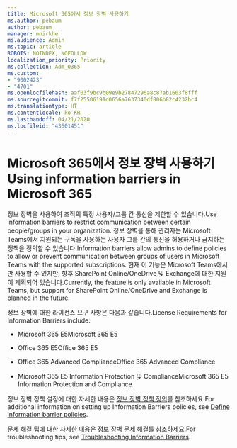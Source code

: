 ```yaml
---
title: Microsoft 365에서 정보 장벽 사용하기
ms.author: pebaum
author: pebaum
manager: mnirkhe
ms.audience: Admin
ms.topic: article
ROBOTS: NOINDEX, NOFOLLOW
localization_priority: Priority
ms.collection: Adm_O365
ms.custom:
- "9002423"
- "4701"
ms.openlocfilehash: aaf03f9bc9b09e9b27847296a8c87ab1603f8fff
ms.sourcegitcommit: f7f25506191d0656a7637340df806b82c4232bc4
ms.translationtype: HT
ms.contentlocale: ko-KR
ms.lasthandoff: 04/21/2020
ms.locfileid: "43601451"
---
```

# <a name="using-information-barriers-in-microsoft-365"></a><span data-ttu-id="634a7-102">Microsoft 365에서 정보 장벽 사용하기</span><span class="sxs-lookup"><span data-stu-id="634a7-102">Using information barriers in Microsoft 365</span></span>

<span data-ttu-id="634a7-103">정보 장벽을 사용하여 조직의 특정 사용자/그룹 간 통신을 제한할 수 있습니다.</span><span class="sxs-lookup"><span data-stu-id="634a7-103">Use information barriers to restrict communication between certain people/groups in your organization.</span></span> <span data-ttu-id="634a7-104">정보 장벽을 통해 관리자는 Microsoft Teams에서 지원되는 구독을 사용하는 사용자 그룹 간의 통신을 허용하거나 금지하는 정책을 정의할 수 있습니다.</span><span class="sxs-lookup"><span data-stu-id="634a7-104">Information barriers allow admins to define policies to allow or prevent communication between groups of users in Microsoft Teams with the supported subscriptions.</span></span>  <span data-ttu-id="634a7-105">현재 이 기능은 Microsoft Teams에서만 사용할 수 있지만, 향후 SharePoint Online/OneDrive 및 Exchange에 대한 지원이 계획되어 있습니다.</span><span class="sxs-lookup"><span data-stu-id="634a7-105">Currently, the feature is only available in Microsoft Teams, but support for SharePoint Online/OneDrive and Exchange is planned in the future.</span></span>

<span data-ttu-id="634a7-106">정보 장벽에 대한 라이선스 요구 사항은 다음과 같습니다.</span><span class="sxs-lookup"><span data-stu-id="634a7-106">License Requirements for Information Barriers include:</span></span>

- <span data-ttu-id="634a7-107">Microsoft 365 E5</span><span class="sxs-lookup"><span data-stu-id="634a7-107">Microsoft 365 E5</span></span>

- <span data-ttu-id="634a7-108">Office 365 E5</span><span class="sxs-lookup"><span data-stu-id="634a7-108">Office 365 E5</span></span>

- <span data-ttu-id="634a7-109">Office 365 Advanced Compliance</span><span class="sxs-lookup"><span data-stu-id="634a7-109">Office 365 Advanced Compliance</span></span>

- <span data-ttu-id="634a7-110">Microsoft 365 E5 Information Protection 및 Compliance</span><span class="sxs-lookup"><span data-stu-id="634a7-110">Microsoft 365 E5 Information Protection and Compliance</span></span>

<span data-ttu-id="634a7-111">정보 장벽 정책 설정에 대한 자세한 내용은 [정보 장벽 정책 정의](https://docs.microsoft.com/microsoft-365/compliance/information-barriers-policies)를 참조하세요.</span><span class="sxs-lookup"><span data-stu-id="634a7-111">For additional information on setting up Information Barriers policies, see [Define information barrier policies](https://docs.microsoft.com/microsoft-365/compliance/information-barriers-policies).</span></span>

<span data-ttu-id="634a7-112">문제 해결 팁에 대한 자세한 내용은 [정보 장벽 문제 해결](https://docs.microsoft.com/microsoft-365/compliance/information-barriers-troubleshooting)를 참조하세요.</span><span class="sxs-lookup"><span data-stu-id="634a7-112">For troubleshooting tips, see [Troubleshooting Information Barriers](https://docs.microsoft.com/microsoft-365/compliance/information-barriers-troubleshooting).</span></span>
